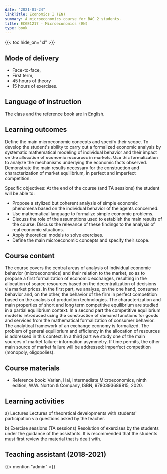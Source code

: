 ```yaml
---
date: "2021-01-24"
linkTitle: Economics I (EN)
summary: A microeconomics course for BAC 2 students.
title: ECGE1217 - Microeconomics (EN)
type: book
---
```


{{< toc hide_on="xl" >}}

## Mode of delivery

- Face-to-face, 
- First term, 
- 45 hours of theory 
- 15 hours of exercises.

## Language of instruction

The class and the reference book are in English. 

## Learning outcomes

Define the main microeconomic concepts and specify their scope. To develop the student's ability to carry out a formalized economic analysis by systematic mathematical modeling of individual behavior and their impact on the allocation of economic resources in markets. Use this formalization to analyze the mechanisms underlying the economic facts observed. Demonstrate the main results necessary for the construction and characterization of market equilibrium, in perfect and imperfect competition.

Specific objectives: At the end of the course (and TA sessions) the student will be able to:
  - Propose a stylized but coherent analysis of simple economic phenomena based on the individual behavior of the agents concerned.
  - Use mathematical language to formalize simple economic problems.
  - Discuss the role of the assumptions used to establish the main results of the course. Discuss the relevance of these findings to the analysis of real economic situations.
  - Apply theoretical models to solve exercises.
  - Define the main microeconomic concepts and specify their scope.



## Course content
The course covers the central areas of analysis of individual economic behavior (microeconomics) and their relation to the market, so as to propose a first formalization of economic exchanges, resulting in the allocation of scarce resources based on the decentralization of decisions via market prices.
In the first part, we analyze, on the one hand, consumer behavior and, on the other, the behavior of the firm in perfect competition based on the analysis of production technologies. The characterization and main properties of short and long term competitive equilibrium are studied in a partial equilibrium context.
In a second part the competitive equilibrium model is introduced using the construction of demand functions for goods and services from the mathematical formalization of consumer behavior. The analytical framework of an exchange economy is formalized. The problem of general equilibrium and efficiency in the allocation of resources is addressed in this context.
In a third part we study one of the main sources of market failure: information asymmetry. If time permits, the other main source of market failure will be addressed: imperfect competition (monopoly, oligopolies).

## Course materials
- Reference book: Varian, Hal, Intermediate Microeconomics, ninth edition, W.W. Norton & Company, ISBN, 9780393689815, 2020.

## Learning activities
a) Lectures
Lectures of theoretical developments with students' participation via questions asked by the teacher.

b) Exercise sessions (TA sessions)
Resolution of exercises by the students under the guidance of the assistants. It is recommended that the students must first review the material that is dealt with.




## Teaching assistant (2018-2021)

{{< mention "admin" >}}

